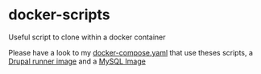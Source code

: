 # docker-scripts
Useful script to clone within a docker container

Please have a look to my [docker-compose.yaml](https://gist.github.com/kgaut/276b08a289f2e188f3cee9702d774339) that use theses scripts, a [Drupal runner image](https://github.com/kgaut/runner-drupal-php-5.6) and a [MySQL Image](https://github.com/kgaut/runner-mysql)
